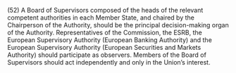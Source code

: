 (52) A Board of Supervisors composed of the heads of the relevant competent authorities in each Member State, and chaired by the Chairperson of the Authority, should be the principal decision-making organ of the Authority. Representatives of the Commission, the ESRB, the European Supervisory Authority (European Banking Authority) and the European Supervisory Authority (European Securities and Markets Authority) should participate as observers. Members of the Board of Supervisors should act independently and only in the Union’s interest.